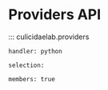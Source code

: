 # Providers API

::: culicidaelab.providers

    handler: python

    selection:

    members: true
